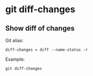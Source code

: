 # git diff-changes

## Show diff of changes

Git alias:

```git
diff-changes = diff --name-status -r
```

Example:

```shell
git diff-changes
```
